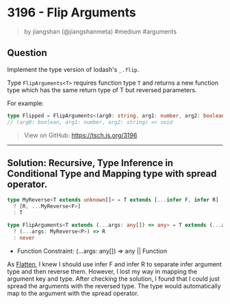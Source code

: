 # 3196 - Flip Arguments
> by jiangshan (@jiangshanmeta) #medium #arguments

## Question

Implement the type version of lodash's ```_.flip```.

Type ```FlipArguments<T>``` requires function type ```T``` and returns a new function type which has the same return type of T but reversed parameters.

For example:

```typescript
type Flipped = FlipArguments<(arg0: string, arg1: number, arg2: boolean) => void> 
// (arg0: boolean, arg1: number, arg2: string) => void
```

> View on GitHub: https://tsch.js.org/3196

---

## Solution: Recursive, Type Inference in Conditional Type and Mapping type with spread operator.

```ts
type MyReverse<T extends unknown[]> = T extends [...infer F, infer R]
  ? [R, ...MyReverse<F>]
  : T

type FlipArguments<T extends (...args: any[]) => any> = T extends (...args: infer P) => infer R
  ? (...args: MyReverse<P>) => R
  : never
```

- Function Constraint: (...args: any[]) => any || Function

As [Flatten](flatten.md), I knew I should use infer F and infer R to separate infer argument type and then reverse them.
However, I lost my way in mapping the argument key and type.
After checking the solution, I found that I could just spread the arguments with the reversed type. The type would automatically map to the argument with the spread operator.
